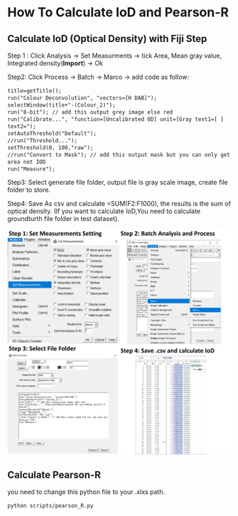 # How To Calculate IoD and Pearson-R

## Calculate IoD (Optical Density) with Fiji Step

Step 1 : Click Analysis -> Set Measurments -> tick Area, Mean gray value, Integrated density(**Import**) -> Ok

Step2: Click Process -> Batch -> Marco -> add code as follow:

```
title=getTitle();
run("Colour Deconvolution", "vectors=[H DAB]");
selectWindow(title+"-(Colour_2)");
run("8-bit"); // add this output grey image else red
run("Calibrate...", "function=[Uncalibrated OD] unit=[Gray text1=[ ] text2=");
setAutoThreshold("Default");
//run("Threshold...");
setThreshold(0, 100,"raw");
//run("Convert to Mask"); // add this output mask but you can only get area not IOD
run("Measure");

```
 
Step3: Select generate file folder, output file is gray scale image, create file folder to store.

Step4: Save As csv and calculate =SUM(F2:F1000), the results is the sum of optical density. (If you want to calculate IoD,You need to calculate groundturth file folder in test dataset). 

![Fiji](Fiji_step.png)

## Calculate Pearson-R

you need to change this python file to your .xlxs path.

```
python scripts/pearson_R.py
```